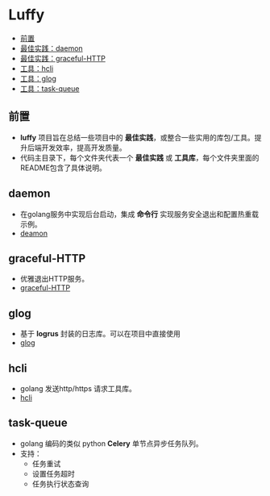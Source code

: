 # Luffy

* [前置](#前置)
* [最佳实践：daemon](#daemon)
* [最佳实践：graceful-HTTP](#graceful-HTTP)
* [工具：hcli](#hcli)
* [工具：glog](#glog)
* [工具：task-queue](#task-queue)

## 前置

* __luffy__ 项目旨在总结一些项目中的 __最佳实践__，或整合一些实用的库包/工具。提升后端开发效率，提高开发质量。
* 代码主目录下，每个文件夹代表一个 __最佳实践__ 或 __工具库__，每个文件夹里面的README包含了具体说明。

## daemon

* 在golang服务中实现后台启动，集成 __命令行__ 实现服务安全退出和配置热重载示例。
* [deamon](https://github.com/YuleiGong/luffy/tree/main/daemon "daemon")

## graceful-HTTP
* 优雅退出HTTP服务。
* [graceful-HTTP](https://github.com/YuleiGong/luffy/tree/main/graceful-HTTP "优雅退出http服务")


## glog
* 基于 __logrus__ 封装的日志库。可以在项目中直接使用
* [glog](https://github.com/YuleiGong/luffy/tree/main/glog "glog日志库")

## hcli
* golang 发送http/https 请求工具库。
* [hcli](https://github.com/YuleiGong/luffy/tree/main/hcli "发送http/https请求")


## task-queue

* golang 编码的类似 python __Celery__ 单节点异步任务队列。
* 支持：
    * 任务重试
    * 设置任务超时
    * 任务执行状态查询

